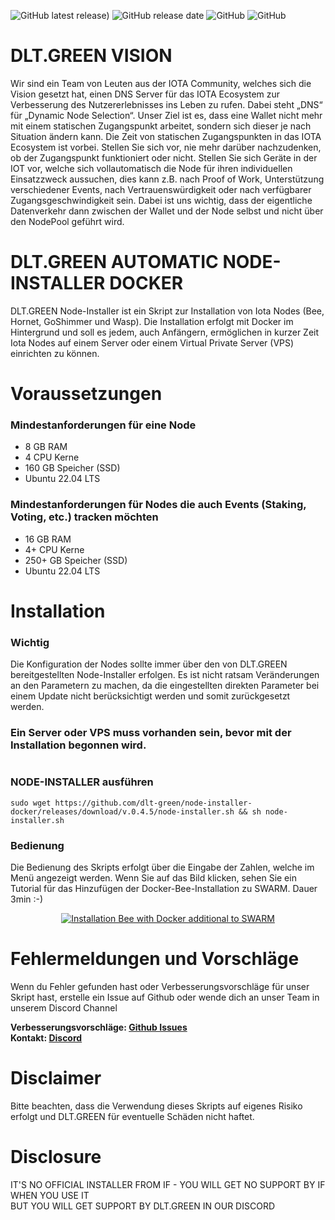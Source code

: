 ![GitHub latest release)](https://img.shields.io/github/v/release/dlt-green/node-installer-docker) ![GitHub release date](https://img.shields.io/github/release-date/dlt-green/node-installer-docker) ![GitHub](https://img.shields.io/github/contributors/dlt-green/node-installer-docker) ![GitHub](https://img.shields.io/github/license/dlt-green/node-installer-docker)

# DLT.GREEN VISION
Wir sind ein Team von Leuten aus der IOTA Community, welches sich die Vision gesetzt hat, einen DNS Server für das IOTA Ecosystem zur Verbesserung des Nutzererlebnisses ins Leben zu rufen. Dabei steht „DNS“ für „Dynamic Node Selection“. Unser Ziel ist es, dass eine Wallet nicht mehr mit einem statischen Zugangspunkt arbeitet, sondern sich dieser je nach Situation ändern kann. Die Zeit von statischen Zugangspunkten in das IOTA Ecosystem ist vorbei. Stellen Sie sich vor, nie mehr darüber nachzudenken, ob der Zugangspunkt funktioniert oder nicht. Stellen Sie sich Geräte in der IOT vor, welche sich vollautomatisch die Node für ihren individuellen Einsatzzweck aussuchen, dies kann z.B. nach Proof of Work, Unterstützung verschiedener Events, nach Vertrauenswürdigkeit oder nach verfügbarer Zugangsgeschwindigkeit sein. Dabei ist uns wichtig, dass der eigentliche Datenverkehr dann zwischen der Wallet und der Node selbst und nicht über den NodePool geführt wird.

# DLT.GREEN AUTOMATIC NODE-INSTALLER DOCKER
DLT.GREEN Node-Installer ist ein Skript zur Installation von Iota Nodes (Bee, Hornet, GoShimmer und Wasp). Die Installation erfolgt mit Docker im Hintergrund und soll es jedem, auch Anfängern, ermöglichen in kurzer Zeit Iota Nodes auf einem Server oder einem Virtual Private Server (VPS) einrichten zu können.

# Voraussetzungen
### Mindestanforderungen für eine Node
 - 8 GB RAM 
 - 4 CPU Kerne
 - 160 GB Speicher (SSD)
 - Ubuntu 22.04 LTS

### Mindestanforderungen für Nodes die auch Events (Staking, Voting, etc.) tracken möchten
 - 16 GB RAM 
 - 4+ CPU Kerne 
 - 250+ GB Speicher (SSD)
 - Ubuntu 22.04 LTS

# Installation
### Wichtig
Die Konfiguration der Nodes sollte immer über den von DLT.GREEN bereitgestellten Node-Installer erfolgen. Es ist nicht ratsam Veränderungen an den Parametern zu machen, da die eingestellten direkten Parameter bei einem Update nicht berücksichtigt werden und somit zurückgesetzt werden.

### Ein Server oder VPS muss vorhanden sein, bevor mit der Installation begonnen wird.

#

### NODE-INSTALLER ausführen
```console
sudo wget https://github.com/dlt-green/node-installer-docker/releases/download/v.0.4.5/node-installer.sh && sh node-installer.sh
```

### Bedienung
Die Bedienung des Skripts erfolgt über die Eingabe der Zahlen, welche im Menü angezeigt werden.
Wenn Sie auf das Bild klicken, sehen Sie ein Tutorial für das Hinzufügen der Docker-Bee-Installation zu SWARM. Dauer 3min :-)

<div align="center">
      <a href="https://dlt.green/downloads/install-bee.mp4">
     <img 
      src="https://user-images.githubusercontent.com/89119285/178085632-2572a076-1117-49d6-970c-f4e454b5056e.png" 
      alt="Installation Bee with Docker additional to SWARM">
      </a>
</div>

# Fehlermeldungen und Vorschläge
Wenn du Fehler gefunden hast oder Verbesserungsvorschläge für unser Skript hast, erstelle ein Issue auf Github oder wende dich an unser Team in unserem Discord Channel

<b>Verbesserungsvorschläge: <a href="https://github.com/dlt-green/node-installer-docker/issues">Github Issues</a></b><br>
<b>Kontakt: <a href="https://discord.com/invite/jcjtARQuG2">Discord</a></b>

# Disclaimer
Bitte beachten, dass die Verwendung dieses Skripts auf eigenes Risiko erfolgt und DLT.GREEN für eventuelle Schäden nicht haftet.

# Disclosure
IT'S NO OFFICIAL INSTALLER FROM IF - YOU WILL GET NO SUPPORT BY IF WHEN YOU USE IT  
BUT YOU WILL GET SUPPORT BY DLT.GREEN IN OUR DISCORD
